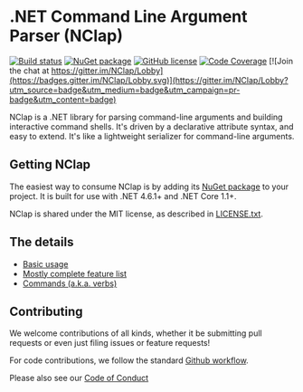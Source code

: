 # .NET Command Line Argument Parser (NClap)

[![Build status](https://ci.appveyor.com/api/projects/status/ay9tjpxor3n4gv1i/branch/master?svg=true)](https://ci.appveyor.com/project/reubeno/nclap/branch/master)
[![NuGet package](https://img.shields.io/nuget/vpre/NClap.svg)](https://www.nuget.org/packages/NClap)
[![GitHub license](https://img.shields.io/github/license/reubeno/NClap.svg)](https://reubeno.github.io/NClap/LICENSE.txt)
[![Code Coverage](https://codecov.io/gh/reubeno/NClap/branch/master/graph/badge.svg)](https://codecov.io/gh/reubeno/NClap) [![Join the chat at https://gitter.im/NClap/Lobby](https://badges.gitter.im/NClap/Lobby.svg)](https://gitter.im/NClap/Lobby?utm_source=badge&utm_medium=badge&utm_campaign=pr-badge&utm_content=badge)

NClap is a .NET library for parsing command-line arguments and building interactive command shells. It's driven by a declarative attribute syntax, and easy to extend. It's like a lightweight serializer for command-line arguments.

## Getting NClap

The easiest way to consume NClap is by adding its [NuGet package](https://www.nuget.org/packages/NClap) to your project. It is built for use with .NET 4.6.1+ and .NET Core 1.1+.

NClap is shared under the MIT license, as described in [LICENSE.txt](https://reubeno.github.io/NClap/LICENSE.txt).

## The details

* [Basic usage](docs/Usage.md)
* [Mostly complete feature list](docs/Features.md)
* [Commands (a.k.a. verbs)](docs/Commands.md)

## Contributing

We welcome contributions of all kinds, whether it be submitting pull requests or even just filing issues or feature requests!

For code contributions, we follow the standard [Github workflow](https://guides.github.com/introduction/flow/).

Please also see our [Code of Conduct](CODE_OF_CONDUCT.md)
